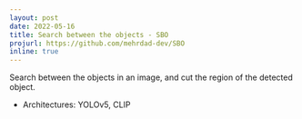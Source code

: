 ```yaml
---
layout: post
date: 2022-05-16
title: Search between the objects - SBO
projurl: https://github.com/mehrdad-dev/SBO
inline: true
---
```


Search between the objects in an image, and cut the region of the detected object.

- Architectures: YOLOv5, CLIP